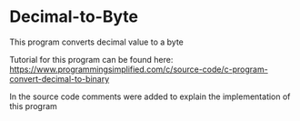 # Decimal-to-Byte
This program converts decimal value to a byte

Tutorial for this program can be found here:
https://www.programmingsimplified.com/c/source-code/c-program-convert-decimal-to-binary

In the source code comments were added to explain the implementation of this program

